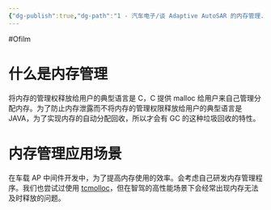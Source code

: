 ```yaml
---
{"dg-publish":true,"dg-path":"1 - 汽车电子/谈 Adaptive AutoSAR 的内存管理.md","permalink":"/1 - 汽车电子/谈 Adaptive AutoSAR 的内存管理/","created":"2022-07-21T23:09:21.000+08:00","updated":"2024-11-22T17:43:02.170+08:00"}
---
```


#Ofilm

# 什么是内存管理

将内存的管理权释放给用户的典型语言是 C，C 提供 malloc 给用户来自己管理分配内存。为了防止内存泄露而不将内存的管理权限释放给用户的典型语言是 JAVA，为了实现内存的自动分配回收，所以才会有 GC 的这种垃圾回收的特性。

# 内存管理应用场景

在车载 AP 中间件开发中，为了提高内存使用的效率。会考虑自己研发内存管理程序。我们也尝试过使用 [tcmolloc](https://github.com/google/tcmalloc)，但在智驾的高性能场景下会经常出现内存无法及时释放的问题。


